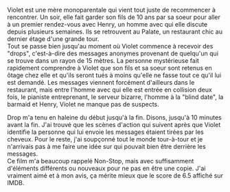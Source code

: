 Violet est une mère monoparentale qui vient tout juste de recommencer à rencontrer. Un soir, elle fait garder son fils de 10 ans par sa soeur pour aller à un premier rendez-vous avec Henry, un homme avec qui elle discute depuis plusieurs semaines. Ils se retrouvent au Palate, un restaurant chic au dernier étage d'une grande tour.  
Tout se passe bien jusqu'au moment où Violet commence à recevoir des "drops", c'est-à-dire des messages anonymes provenant de quelqu'un qui se trouve dans un rayon de 15 mètres. La personne mystérieuse fait rapidement comprendre à Violet que son fils et sa soeur sont retenus en ôtage chez elle et qu'ils seront tués à moins qu'elle ne fasse tout ce qu'il lui est demandé. Les messages viennent forcément d'ailleurs dans le restaurant, mais entre l'homme avec qui elle est entrée en collision deux fois, le pianiste entreprenant, le serveur bizarre, l'homme à la "blind date", la barmaid et Henry, Violet ne manque pas de suspects.

Drop m'a tenu en haleine du début jusqu'à la fin. Disons, jusqu'à 10 minutes avant la fin. J'ai trouvé que les scènes d'action qui suivent après que Violet identifie la personne qui lui envoie les messages étaient tirées par les cheveux. Pour le reste, j'ai soupçonné tout le monde tour-à-tour et je n'arrivais pas à me faire une idée sur qui pouvait bien être derrière les messages.  
Ce film m'a beaucoup rappelé Non-Stop, mais avec suffisamment d'éléments différents ou nouveaux pour ne pas en être une copie. J'ai vraiment aimé et à mon avis, ça mérite mieux que le score de 6.5 affiché sur IMDB.
